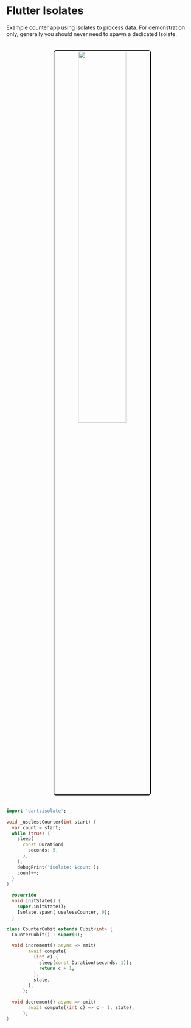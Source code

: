# Flutter Isolates

Example counter app using isolates to process data. For demonstration only, generally you should never need to spawn a dedicated Isolate.

<p align="center">
<a href="https://youtu.be/UzoWGTAEzyM" target="_blank">
  <img style="border: 2px solid #000; margin-top: 20px; margin-bottom: 20px; border-radius: 6px; width: 50%; @media only screen and (max-width: 600px) { width: 90%;}" src="https://img.youtube.com/vi/UzoWGTAEzyM/maxresdefault.jpg"/>
</a>
  </p>

```dart
import 'dart:isolate';
```

```dart
void _uselessCounter(int start) {
  var count = start;
  while (true) {
    sleep(
      const Duration(
        seconds: 5,
      ),
    );
    debugPrint('isolate: $count');
    count++;
  }
}
```

```dart
  @override
  void initState() {
    super.initState();
    Isolate.spawn(_uselessCounter, 0);
  }
```

```dart
class CounterCubit extends Cubit<int> {
  CounterCubit() : super(0);

  void increment() async => emit(
        await compute(
          (int c) {
            sleep(const Duration(seconds: 1));
            return c + 1;
          },
          state,
        ),
      );

  void decrement() async => emit(
        await compute((int c) => c - 1, state),
      );
}

```
